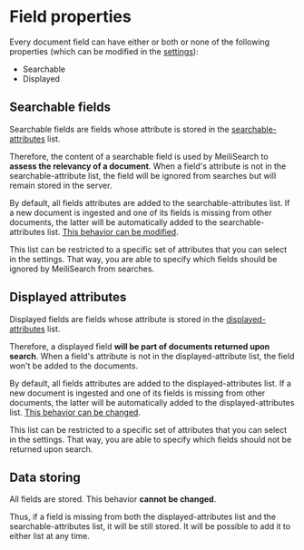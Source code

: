 # Field properties

Every document field can have either or both or none of the following properties (which can be modified in the [settings](/references/settings.md)):

- Searchable
- Displayed

## Searchable fields

Searchable fields are fields whose attribute is stored in the [searchable-attributes](/references/searchable_attributes.md) list.

Therefore, the content of a searchable field is used by MeiliSearch to **assess the relevancy of a document**.
When a field's attribute is not in the searchable-attribute list, the field will be ignored from searches but will remain stored in the server.

By default, all fields attributes are added to the searchable-attributes list. If a new document is ingested and one of its fields is missing from other documents, the latter will be automatically added to the searchable-attributes list. [This behavior can be modified](/references/accept_new_fields.md).

This list can be restricted to a specific set of attributes that you can select in the settings. That way, you are able to specify which fields should be ignored by MeiliSearch from searches.

## Displayed attributes

Displayed fields are fields whose attribute is stored in the [displayed-attributes](/references/displayed_attributes.md) list.

Therefore, a displayed field **will be part of documents returned upon search**.
When a field's attribute is not in the displayed-attribute list, the field won't be added to the documents.

By default, all fields attributes are added to the displayed-attributes list. If a new document is ingested and one of its fields is missing from other documents, the latter will be automatically added to the displayed-attributes list. [This behavior can be changed](/references/accept_new_fields.md).

This list can be restricted to a specific set of attributes that you can select in the settings. That way, you are able to specify which fields should not be returned upon search.

## Data storing

All fields are stored. This behavior **cannot be changed**.

Thus, if a field is missing from both the displayed-attributes list and the searchable-attributes list, it will be still stored. It will be possible to add it to either list at any time.
